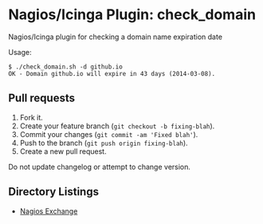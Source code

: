 Nagios/Icinga Plugin: check\_domain
===================================

Nagios/Icinga plugin for checking a domain name expiration date

Usage:
```
$ ./check_domain.sh -d github.io
OK - Domain github.io will expire in 43 days (2014-03-08).
```

## Pull requests

1. Fork it.
2. Create your feature branch (`git checkout -b fixing-blah`).
3. Commit your changes (`git commit -am 'Fixed blah'`).
4. Push to the branch (`git push origin fixing-blah`).
5. Create a new pull request.

Do not update changelog or attempt to change version.

## Directory Listings

  * [Nagios Exchange](http://exchange.nagios.org/directory/Plugins/Internet-Domains-and-WHOIS/check_domain/details)
